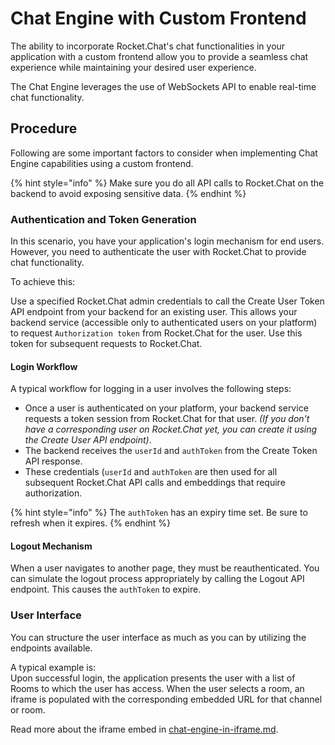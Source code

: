 # Chat Engine with Custom Frontend

The ability to incorporate Rocket.Chat's chat functionalities in your application with a custom frontend allow you to provide a seamless chat experience while maintaining your desired user experience.

The Chat Engine leverages the use of WebSockets API to enable real-time chat functionality.

## Procedure

Following are some important factors to consider when implementing Chat Engine capabilities using a custom frontend.

{% hint style="info" %}
Make sure you do all API calls to Rocket.Chat on the backend to avoid exposing sensitive data.
{% endhint %}

### Authentication and Token Generation

In this scenario, you have your application's login mechanism for end users. However, you need to authenticate the user with Rocket.Chat to provide chat functionality.

To achieve this:

Use a specified Rocket.Chat admin credentials to call the Create User Token API endpoint from your backend for an existing user. This allows your backend service (accessible only to authenticated users on your platform) to request  `Authorization token` from Rocket.Chat for the user. Use this token for subsequent requests to Rocket.Chat.

#### Login Workflow

A typical workflow for logging in a user involves the following steps:

* Once a user is authenticated on your platform, your backend service requests a token session from Rocket.Chat for that user. _(If you don't have a corresponding user on Rocket.Chat yet, you can create it using the Create User API endpoint)_.
* The backend receives the `userId` and `authToken` from the Create Token API response.
* These credentials (`userId` and `authToken` are then used for all subsequent Rocket.Chat API calls and embeddings that require authorization.

{% hint style="info" %}
The `authToken` has an expiry time set. Be sure to refresh when it expires.
{% endhint %}

#### Logout Mechanism

When a user navigates to another page, they must be reauthenticated. You can simulate the logout process appropriately by calling the Logout API endpoint. This causes the `authToken` to expire.

### User Interface

You can structure the user interface as much as you can by utilizing the endpoints available.

A typical example is:\
Upon successful login, the application presents the user with a list of Rooms to which the user has access. When the user selects a room, an iframe is populated with the corresponding embedded URL for that channel or room.

Read more about the iframe embed in [chat-engine-in-iframe.md](chat-engine-in-iframe.md "mention").
